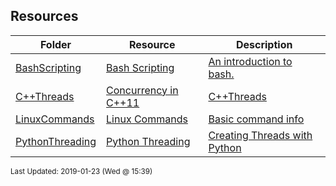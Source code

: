## Resources
| Folder | Resource | Description|
 | ------------|------------|------------|
 | [BashScripting](https://github.com/rugbyprof/5143-Operating-Systems/tree/master/Resources/BashScripting) | [ Bash Scripting ](https://github.com/rugbyprof/5143-Operating-Systems/tree/master/Resources/BashScripting) | [ An introduction to bash.](https://github.com/rugbyprof/5143-Operating-Systems/tree/master/Resources/BashScripting) | [BashScripting](https://github.com/rugbyprof/5143-Operating-Systems/tree/master/Resources/BashScripting) | [ Introduction](https://github.com/rugbyprof/5143-Operating-Systems/tree/master/Resources/BashScripting) | [BashScripting](https://github.com/rugbyprof/5143-Operating-Systems/tree/master/Resources/BashScripting) | [ How do you run a script?](https://github.com/rugbyprof/5143-Operating-Systems/tree/master/Resources/BashScripting) | [BashScripting](https://github.com/rugbyprof/5143-Operating-Systems/tree/master/Resources/BashScripting) | [~$ chmod 755 myscript.sh  Sets executable for Owner, Group, and All (as well as readable by all and writable by the owner)](https://github.com/rugbyprof/5143-Operating-Systems/tree/master/Resources/BashScripting) | [BashScripting](https://github.com/rugbyprof/5143-Operating-Systems/tree/master/Resources/BashScripting) | [~$ chmod u+x myscript.sh  Sets executable for owner](https://github.com/rugbyprof/5143-Operating-Systems/tree/master/Resources/BashScripting) | [BashScripting](https://github.com/rugbyprof/5143-Operating-Systems/tree/master/Resources/BashScripting) | [~$ chmod a+x myscript.sh  Sets executable for all](https://github.com/rugbyprof/5143-Operating-Systems/tree/master/Resources/BashScripting) | [BashScripting](https://github.com/rugbyprof/5143-Operating-Systems/tree/master/Resources/BashScripting) | [ Output: ./myscript.sh: Permission denied](https://github.com/rugbyprof/5143-Operating-Systems/tree/master/Resources/BashScripting) | [BashScripting](https://github.com/rugbyprof/5143-Operating-Systems/tree/master/Resources/BashScripting) | [Output: ](https://github.com/rugbyprof/5143-Operating-Systems/tree/master/Resources/BashScripting) | [rw](https://github.com/rugbyprof/5143-Operating-Systems/tree/master/Resources/BashScripting) | [r](https://github.com/rugbyprof/5143-Operating-Systems/tree/master/Resources/BashScripting) | [](https://github.com/rugbyprof/5143-Operating-Systems/tree/master/Resources/BashScripting) | [r](https://github.com/rugbyprof/5143-Operating-Systems/tree/master/Resources/BashScripting) | [](https://github.com/rugbyprof/5143-Operating-Systems/tree/master/Resources/BashScripting) | [ 18 owner group 4096 Feb 17 09:12 myscript.sh](https://github.com/rugbyprof/5143-Operating-Systems/tree/master/Resources/BashScripting) | [BashScripting](https://github.com/rugbyprof/5143-Operating-Systems/tree/master/Resources/BashScripting) | [ Output: ](https://github.com/rugbyprof/5143-Operating-Systems/tree/master/Resources/BashScripting) | [rwxr](https://github.com/rugbyprof/5143-Operating-Systems/tree/master/Resources/BashScripting) | [xr](https://github.com/rugbyprof/5143-Operating-Systems/tree/master/Resources/BashScripting) | [x 18 owner group 4096 Feb 17 09:12 myscript.sh](https://github.com/rugbyprof/5143-Operating-Systems/tree/master/Resources/BashScripting) | [BashScripting](https://github.com/rugbyprof/5143-Operating-Systems/tree/master/Resources/BashScripting) | [ Output: Hello World!](https://github.com/rugbyprof/5143-Operating-Systems/tree/master/Resources/BashScripting) | [BashScripting](https://github.com/rugbyprof/5143-Operating-Systems/tree/master/Resources/BashScripting) | [ Example myscript.sh](https://github.com/rugbyprof/5143-Operating-Systems/tree/master/Resources/BashScripting) | [BashScripting](https://github.com/rugbyprof/5143-Operating-Systems/tree/master/Resources/BashScripting) | [!/bin/bash](https://github.com/rugbyprof/5143-Operating-Systems/tree/master/Resources/BashScripting) | [BashScripting](https://github.com/rugbyprof/5143-Operating-Systems/tree/master/Resources/BashScripting) | [ A sample Bash script](https://github.com/rugbyprof/5143-Operating-Systems/tree/master/Resources/BashScripting) | [BashScripting](https://github.com/rugbyprof/5143-Operating-Systems/tree/master/Resources/BashScripting) | [](https://github.com/rugbyprof/5143-Operating-Systems/tree/master/Resources/BashScripting) | [ **Line 2** ](https://github.com/rugbyprof/5143-Operating-Systems/tree/master/Resources/BashScripting) | [ This is a comment. Anything after  is not executed. It is for our reference only.](https://github.com/rugbyprof/5143-Operating-Systems/tree/master/Resources/BashScripting) | [BashScripting](https://github.com/rugbyprof/5143-Operating-Systems/tree/master/Resources/BashScripting) | [ Why the ./](https://github.com/rugbyprof/5143-Operating-Systems/tree/master/Resources/BashScripting) | [BashScripting](https://github.com/rugbyprof/5143-Operating-Systems/tree/master/Resources/BashScripting) | [ The Shebang (!)](https://github.com/rugbyprof/5143-Operating-Systems/tree/master/Resources/BashScripting) | [BashScripting](https://github.com/rugbyprof/5143-Operating-Systems/tree/master/Resources/BashScripting) | [**\!/bin/bash**](https://github.com/rugbyprof/5143-Operating-Systems/tree/master/Resources/BashScripting) | [BashScripting](https://github.com/rugbyprof/5143-Operating-Systems/tree/master/Resources/BashScripting) | [This is the first line of the script above. The hash exclamation mark ( ! ) character sequence is referred to as the Shebang. Following it is the path to the interpreter (or program) that should be used to run (or interpret) the rest of the lines in the text file. (For Bash scripts it will be the path to Bash, but there are many other types of scripts and they each have their own interpreter.)](https://github.com/rugbyprof/5143-Operating-Systems/tree/master/Resources/BashScripting) | [BashScripting](https://github.com/rugbyprof/5143-Operating-Systems/tree/master/Resources/BashScripting) | [Formatting is important here. The shebang must be on the very first line of the file (line 2 won't do, even if the first line is blank). There must also be no spaces before the `` or between the `!` and the path to the interpreter.](https://github.com/rugbyprof/5143-Operating-Systems/tree/master/Resources/BashScripting) | [BashScripting](https://github.com/rugbyprof/5143-Operating-Systems/tree/master/Resources/BashScripting) | [ Formatting](https://github.com/rugbyprof/5143-Operating-Systems/tree/master/Resources/BashScripting) | [BashScripting](https://github.com/rugbyprof/5143-Operating-Systems/tree/master/Resources/BashScripting) | [ Bash Scripting: Variables](https://github.com/rugbyprof/5143-Operating-Systems/tree/master/Resources/BashScripting) | [BashScripting](https://github.com/rugbyprof/5143-Operating-Systems/tree/master/Resources/BashScripting) | [ Introduction](https://github.com/rugbyprof/5143-Operating-Systems/tree/master/Resources/BashScripting) | [BashScripting](https://github.com/rugbyprof/5143-Operating-Systems/tree/master/Resources/BashScripting) | [ Command line arguments](https://github.com/rugbyprof/5143-Operating-Systems/tree/master/Resources/BashScripting) | [BashScripting](https://github.com/rugbyprof/5143-Operating-Systems/tree/master/Resources/BashScripting) | [!/bin/bash](https://github.com/rugbyprof/5143-Operating-Systems/tree/master/Resources/BashScripting) | [BashScripting](https://github.com/rugbyprof/5143-Operating-Systems/tree/master/Resources/BashScripting) | [ A simple copy script](https://github.com/rugbyprof/5143-Operating-Systems/tree/master/Resources/BashScripting) | [BashScripting](https://github.com/rugbyprof/5143-Operating-Systems/tree/master/Resources/BashScripting) | [ Let's verify the copy worked](https://github.com/rugbyprof/5143-Operating-Systems/tree/master/Resources/BashScripting) | [BashScripting](https://github.com/rugbyprof/5143-Operating-Systems/tree/master/Resources/BashScripting) | [ Other Special Variables](https://github.com/rugbyprof/5143-Operating-Systems/tree/master/Resources/BashScripting) | [BashScripting](https://github.com/rugbyprof/5143-Operating-Systems/tree/master/Resources/BashScripting) | [|**$** | How many arguments were passed to the Bash script. |](https://github.com/rugbyprof/5143-Operating-Systems/tree/master/Resources/BashScripting) | [BashScripting](https://github.com/rugbyprof/5143-Operating-Systems/tree/master/Resources/BashScripting) | [ Setting Our Own Variables](https://github.com/rugbyprof/5143-Operating-Systems/tree/master/Resources/BashScripting) | [BashScripting](https://github.com/rugbyprof/5143-Operating-Systems/tree/master/Resources/BashScripting) | [!/bin/bash](https://github.com/rugbyprof/5143-Operating-Systems/tree/master/Resources/BashScripting) | [BashScripting](https://github.com/rugbyprof/5143-Operating-Systems/tree/master/Resources/BashScripting) | [ A simple variable example](https://github.com/rugbyprof/5143-Operating-Systems/tree/master/Resources/BashScripting) | [BashScripting](https://github.com/rugbyprof/5143-Operating-Systems/tree/master/Resources/BashScripting) | [cmd1](https://github.com/rugbyprof/5143-Operating-Systems/tree/master/Resources/BashScripting) | [BashScripting](https://github.com/rugbyprof/5143-Operating-Systems/tree/master/Resources/BashScripting) | [ Quotes](https://github.com/rugbyprof/5143-Operating-Systems/tree/master/Resources/BashScripting) | [BashScripting](https://github.com/rugbyprof/5143-Operating-Systems/tree/master/Resources/BashScripting) | [ Command Substitution](https://github.com/rugbyprof/5143-Operating-Systems/tree/master/Resources/BashScripting) | [BashScripting](https://github.com/rugbyprof/5143-Operating-Systems/tree/master/Resources/BashScripting) | [ Exporting Variables](https://github.com/rugbyprof/5143-Operating-Systems/tree/master/Resources/BashScripting) | [BashScripting](https://github.com/rugbyprof/5143-Operating-Systems/tree/master/Resources/BashScripting) | [!/bin/bash](https://github.com/rugbyprof/5143-Operating-Systems/tree/master/Resources/BashScripting) | [BashScripting](https://github.com/rugbyprof/5143-Operating-Systems/tree/master/Resources/BashScripting) | [ demonstrate variable scope 1.](https://github.com/rugbyprof/5143-Operating-Systems/tree/master/Resources/BashScripting) | [BashScripting](https://github.com/rugbyprof/5143-Operating-Systems/tree/master/Resources/BashScripting) | [ Let's verify their current value](https://github.com/rugbyprof/5143-Operating-Systems/tree/master/Resources/BashScripting) | [BashScripting](https://github.com/rugbyprof/5143-Operating-Systems/tree/master/Resources/BashScripting) | [ Let's see what they are now](https://github.com/rugbyprof/5143-Operating-Systems/tree/master/Resources/BashScripting) | [BashScripting](https://github.com/rugbyprof/5143-Operating-Systems/tree/master/Resources/BashScripting) | [!/bin/bash](https://github.com/rugbyprof/5143-Operating-Systems/tree/master/Resources/BashScripting) | [BashScripting](https://github.com/rugbyprof/5143-Operating-Systems/tree/master/Resources/BashScripting) | [ demonstrate variable scope 2](https://github.com/rugbyprof/5143-Operating-Systems/tree/master/Resources/BashScripting) | [BashScripting](https://github.com/rugbyprof/5143-Operating-Systems/tree/master/Resources/BashScripting) | [ Let's verify their current value](https://github.com/rugbyprof/5143-Operating-Systems/tree/master/Resources/BashScripting) | [BashScripting](https://github.com/rugbyprof/5143-Operating-Systems/tree/master/Resources/BashScripting) | [ Let's change their values](https://github.com/rugbyprof/5143-Operating-Systems/tree/master/Resources/BashScripting) | [BashScripting](https://github.com/rugbyprof/5143-Operating-Systems/tree/master/Resources/BashScripting) | [ Summary](https://github.com/rugbyprof/5143-Operating-Systems/tree/master/Resources/BashScripting) | [BashScripting](https://github.com/rugbyprof/5143-Operating-Systems/tree/master/Resources/BashScripting) | [ Bash Scripting: Input](https://github.com/rugbyprof/5143-Operating-Systems/tree/master/Resources/BashScripting) | [BashScripting](https://github.com/rugbyprof/5143-Operating-Systems/tree/master/Resources/BashScripting) | [ Introduction](https://github.com/rugbyprof/5143-Operating-Systems/tree/master/Resources/BashScripting) | [BashScripting](https://github.com/rugbyprof/5143-Operating-Systems/tree/master/Resources/BashScripting) | [ Ask the User for Input](https://github.com/rugbyprof/5143-Operating-Systems/tree/master/Resources/BashScripting) | [BashScripting](https://github.com/rugbyprof/5143-Operating-Systems/tree/master/Resources/BashScripting) | [!/bin/bash](https://github.com/rugbyprof/5143-Operating-Systems/tree/master/Resources/BashScripting) | [BashScripting](https://github.com/rugbyprof/5143-Operating-Systems/tree/master/Resources/BashScripting) | [ Ask the user for their name](https://github.com/rugbyprof/5143-Operating-Systems/tree/master/Resources/BashScripting) | [BashScripting](https://github.com/rugbyprof/5143-Operating-Systems/tree/master/Resources/BashScripting) | [ More with Read](https://github.com/rugbyprof/5143-Operating-Systems/tree/master/Resources/BashScripting) | [BashScripting](https://github.com/rugbyprof/5143-Operating-Systems/tree/master/Resources/BashScripting) | [!/bin/bash](https://github.com/rugbyprof/5143-Operating-Systems/tree/master/Resources/BashScripting) | [BashScripting](https://github.com/rugbyprof/5143-Operating-Systems/tree/master/Resources/BashScripting) | [ Ask the user for login details](https://github.com/rugbyprof/5143-Operating-Systems/tree/master/Resources/BashScripting) | [BashScripting](https://github.com/rugbyprof/5143-Operating-Systems/tree/master/Resources/BashScripting) | [ More variables](https://github.com/rugbyprof/5143-Operating-Systems/tree/master/Resources/BashScripting) | [BashScripting](https://github.com/rugbyprof/5143-Operating-Systems/tree/master/Resources/BashScripting) | [!/bin/bash](https://github.com/rugbyprof/5143-Operating-Systems/tree/master/Resources/BashScripting) | [BashScripting](https://github.com/rugbyprof/5143-Operating-Systems/tree/master/Resources/BashScripting) | [ Demonstrate how read actually works](https://github.com/rugbyprof/5143-Operating-Systems/tree/master/Resources/BashScripting) | [BashScripting](https://github.com/rugbyprof/5143-Operating-Systems/tree/master/Resources/BashScripting) | [ Reading from STDIN](https://github.com/rugbyprof/5143-Operating-Systems/tree/master/Resources/BashScripting) | [BashScripting](https://github.com/rugbyprof/5143-Operating-Systems/tree/master/Resources/BashScripting) | [!/bin/bash](https://github.com/rugbyprof/5143-Operating-Systems/tree/master/Resources/BashScripting) | [BashScripting](https://github.com/rugbyprof/5143-Operating-Systems/tree/master/Resources/BashScripting) | [ A basic summary of my sales report](https://github.com/rugbyprof/5143-Operating-Systems/tree/master/Resources/BashScripting) | [BashScripting](https://github.com/rugbyprof/5143-Operating-Systems/tree/master/Resources/BashScripting) | [ So which should I use?](https://github.com/rugbyprof/5143-Operating-Systems/tree/master/Resources/BashScripting) | [BashScripting](https://github.com/rugbyprof/5143-Operating-Systems/tree/master/Resources/BashScripting) | [ Summary](https://github.com/rugbyprof/5143-Operating-Systems/tree/master/Resources/BashScripting) | [BashScripting](https://github.com/rugbyprof/5143-Operating-Systems/tree/master/Resources/BashScripting) | [ Bash Scripting: Arithmetic](https://github.com/rugbyprof/5143-Operating-Systems/tree/master/Resources/BashScripting) | [BashScripting](https://github.com/rugbyprof/5143-Operating-Systems/tree/master/Resources/BashScripting) | [ Introduction](https://github.com/rugbyprof/5143-Operating-Systems/tree/master/Resources/BashScripting) | [BashScripting](https://github.com/rugbyprof/5143-Operating-Systems/tree/master/Resources/BashScripting) | [ Let](https://github.com/rugbyprof/5143-Operating-Systems/tree/master/Resources/BashScripting) | [BashScripting](https://github.com/rugbyprof/5143-Operating-Systems/tree/master/Resources/BashScripting) | [!/bin/bash](https://github.com/rugbyprof/5143-Operating-Systems/tree/master/Resources/BashScripting) | [BashScripting](https://github.com/rugbyprof/5143-Operating-Systems/tree/master/Resources/BashScripting) | [ Basic arithmetic using let](https://github.com/rugbyprof/5143-Operating-Systems/tree/master/Resources/BashScripting) | [BashScripting](https://github.com/rugbyprof/5143-Operating-Systems/tree/master/Resources/BashScripting) | [echo $a  9](https://github.com/rugbyprof/5143-Operating-Systems/tree/master/Resources/BashScripting) | [BashScripting](https://github.com/rugbyprof/5143-Operating-Systems/tree/master/Resources/BashScripting) | [echo $a  9](https://github.com/rugbyprof/5143-Operating-Systems/tree/master/Resources/BashScripting) | [BashScripting](https://github.com/rugbyprof/5143-Operating-Systems/tree/master/Resources/BashScripting) | [echo $a  10](https://github.com/rugbyprof/5143-Operating-Systems/tree/master/Resources/BashScripting) | [BashScripting](https://github.com/rugbyprof/5143-Operating-Systems/tree/master/Resources/BashScripting) | [echo $a  20](https://github.com/rugbyprof/5143-Operating-Systems/tree/master/Resources/BashScripting) | [BashScripting](https://github.com/rugbyprof/5143-Operating-Systems/tree/master/Resources/BashScripting) | [echo $a  30 + first command line argument](https://github.com/rugbyprof/5143-Operating-Systems/tree/master/Resources/BashScripting) | [BashScripting](https://github.com/rugbyprof/5143-Operating-Systems/tree/master/Resources/BashScripting) | [ Expr](https://github.com/rugbyprof/5143-Operating-Systems/tree/master/Resources/BashScripting) | [BashScripting](https://github.com/rugbyprof/5143-Operating-Systems/tree/master/Resources/BashScripting) | [!/bin/bash](https://github.com/rugbyprof/5143-Operating-Systems/tree/master/Resources/BashScripting) | [BashScripting](https://github.com/rugbyprof/5143-Operating-Systems/tree/master/Resources/BashScripting) | [ Basic arithmetic using expr](https://github.com/rugbyprof/5143-Operating-Systems/tree/master/Resources/BashScripting) | [BashScripting](https://github.com/rugbyprof/5143-Operating-Systems/tree/master/Resources/BashScripting) | [echo $a  7](https://github.com/rugbyprof/5143-Operating-Systems/tree/master/Resources/BashScripting) | [BashScripting](https://github.com/rugbyprof/5143-Operating-Systems/tree/master/Resources/BashScripting) | [ Double Parentheses](https://github.com/rugbyprof/5143-Operating-Systems/tree/master/Resources/BashScripting) | [BashScripting](https://github.com/rugbyprof/5143-Operating-Systems/tree/master/Resources/BashScripting) | [!/bin/bash](https://github.com/rugbyprof/5143-Operating-Systems/tree/master/Resources/BashScripting) | [BashScripting](https://github.com/rugbyprof/5143-Operating-Systems/tree/master/Resources/BashScripting) | [ Basic arithmetic using double parentheses](https://github.com/rugbyprof/5143-Operating-Systems/tree/master/Resources/BashScripting) | [BashScripting](https://github.com/rugbyprof/5143-Operating-Systems/tree/master/Resources/BashScripting) | [echo $a  9](https://github.com/rugbyprof/5143-Operating-Systems/tree/master/Resources/BashScripting) | [BashScripting](https://github.com/rugbyprof/5143-Operating-Systems/tree/master/Resources/BashScripting) | [echo $a  8](https://github.com/rugbyprof/5143-Operating-Systems/tree/master/Resources/BashScripting) | [BashScripting](https://github.com/rugbyprof/5143-Operating-Systems/tree/master/Resources/BashScripting) | [echo $b  11](https://github.com/rugbyprof/5143-Operating-Systems/tree/master/Resources/BashScripting) | [BashScripting](https://github.com/rugbyprof/5143-Operating-Systems/tree/master/Resources/BashScripting) | [echo $b  12](https://github.com/rugbyprof/5143-Operating-Systems/tree/master/Resources/BashScripting) | [BashScripting](https://github.com/rugbyprof/5143-Operating-Systems/tree/master/Resources/BashScripting) | [echo $b  13](https://github.com/rugbyprof/5143-Operating-Systems/tree/master/Resources/BashScripting) | [BashScripting](https://github.com/rugbyprof/5143-Operating-Systems/tree/master/Resources/BashScripting) | [echo $b  16](https://github.com/rugbyprof/5143-Operating-Systems/tree/master/Resources/BashScripting) | [BashScripting](https://github.com/rugbyprof/5143-Operating-Systems/tree/master/Resources/BashScripting) | [echo $a  20](https://github.com/rugbyprof/5143-Operating-Systems/tree/master/Resources/BashScripting) | [BashScripting](https://github.com/rugbyprof/5143-Operating-Systems/tree/master/Resources/BashScripting) | [ Length of a Variable](https://github.com/rugbyprof/5143-Operating-Systems/tree/master/Resources/BashScripting) | [BashScripting](https://github.com/rugbyprof/5143-Operating-Systems/tree/master/Resources/BashScripting) | [](https://github.com/rugbyprof/5143-Operating-Systems/tree/master/Resources/BashScripting) | [ `${variable}`](https://github.com/rugbyprof/5143-Operating-Systems/tree/master/Resources/BashScripting) | [BashScripting](https://github.com/rugbyprof/5143-Operating-Systems/tree/master/Resources/BashScripting) | [!/bin/bash](https://github.com/rugbyprof/5143-Operating-Systems/tree/master/Resources/BashScripting) | [BashScripting](https://github.com/rugbyprof/5143-Operating-Systems/tree/master/Resources/BashScripting) | [ Show the length of a variable.](https://github.com/rugbyprof/5143-Operating-Systems/tree/master/Resources/BashScripting) | [BashScripting](https://github.com/rugbyprof/5143-Operating-Systems/tree/master/Resources/BashScripting) | [echo ${a}  11](https://github.com/rugbyprof/5143-Operating-Systems/tree/master/Resources/BashScripting) | [BashScripting](https://github.com/rugbyprof/5143-Operating-Systems/tree/master/Resources/BashScripting) | [echo ${b}  4](https://github.com/rugbyprof/5143-Operating-Systems/tree/master/Resources/BashScripting) | [BashScripting](https://github.com/rugbyprof/5143-Operating-Systems/tree/master/Resources/BashScripting) | [ Summary](https://github.com/rugbyprof/5143-Operating-Systems/tree/master/Resources/BashScripting) | [BashScripting](https://github.com/rugbyprof/5143-Operating-Systems/tree/master/Resources/BashScripting) | [](https://github.com/rugbyprof/5143-Operating-Systems/tree/master/Resources/BashScripting) | [ `${var}`: Return the length of the variable var.](https://github.com/rugbyprof/5143-Operating-Systems/tree/master/Resources/BashScripting) | [BashScripting](https://github.com/rugbyprof/5143-Operating-Systems/tree/master/Resources/BashScripting) | [ Bash Scripting: If Statements](https://github.com/rugbyprof/5143-Operating-Systems/tree/master/Resources/BashScripting) | [BashScripting](https://github.com/rugbyprof/5143-Operating-Systems/tree/master/Resources/BashScripting) | [ Introduction](https://github.com/rugbyprof/5143-Operating-Systems/tree/master/Resources/BashScripting) | [BashScripting](https://github.com/rugbyprof/5143-Operating-Systems/tree/master/Resources/BashScripting) | [ Basic If Statements](https://github.com/rugbyprof/5143-Operating-Systems/tree/master/Resources/BashScripting) | [BashScripting](https://github.com/rugbyprof/5143-Operating-Systems/tree/master/Resources/BashScripting) | [!/bin/bash](https://github.com/rugbyprof/5143-Operating-Systems/tree/master/Resources/BashScripting) | [BashScripting](https://github.com/rugbyprof/5143-Operating-Systems/tree/master/Resources/BashScripting) | [ Basic if statement](https://github.com/rugbyprof/5143-Operating-Systems/tree/master/Resources/BashScripting) | [BashScripting](https://github.com/rugbyprof/5143-Operating-Systems/tree/master/Resources/BashScripting) | [ Test](https://github.com/rugbyprof/5143-Operating-Systems/tree/master/Resources/BashScripting) | [BashScripting](https://github.com/rugbyprof/5143-Operating-Systems/tree/master/Resources/BashScripting) | [ Indenting](https://github.com/rugbyprof/5143-Operating-Systems/tree/master/Resources/BashScripting) | [BashScripting](https://github.com/rugbyprof/5143-Operating-Systems/tree/master/Resources/BashScripting) | [ Nested If statements](https://github.com/rugbyprof/5143-Operating-Systems/tree/master/Resources/BashScripting) | [BashScripting](https://github.com/rugbyprof/5143-Operating-Systems/tree/master/Resources/BashScripting) | [!/bin/bash](https://github.com/rugbyprof/5143-Operating-Systems/tree/master/Resources/BashScripting) | [BashScripting](https://github.com/rugbyprof/5143-Operating-Systems/tree/master/Resources/BashScripting) | [ Nested if statements](https://github.com/rugbyprof/5143-Operating-Systems/tree/master/Resources/BashScripting) | [BashScripting](https://github.com/rugbyprof/5143-Operating-Systems/tree/master/Resources/BashScripting) | [ If Else](https://github.com/rugbyprof/5143-Operating-Systems/tree/master/Resources/BashScripting) | [BashScripting](https://github.com/rugbyprof/5143-Operating-Systems/tree/master/Resources/BashScripting) | [!/bin/bash](https://github.com/rugbyprof/5143-Operating-Systems/tree/master/Resources/BashScripting) | [BashScripting](https://github.com/rugbyprof/5143-Operating-Systems/tree/master/Resources/BashScripting) | [ else example](https://github.com/rugbyprof/5143-Operating-Systems/tree/master/Resources/BashScripting) | [BashScripting](https://github.com/rugbyprof/5143-Operating-Systems/tree/master/Resources/BashScripting) | [if [ $ ](https://github.com/rugbyprof/5143-Operating-Systems/tree/master/Resources/BashScripting) | [eq 1 ]](https://github.com/rugbyprof/5143-Operating-Systems/tree/master/Resources/BashScripting) | [BashScripting](https://github.com/rugbyprof/5143-Operating-Systems/tree/master/Resources/BashScripting) | [ If Elif Else](https://github.com/rugbyprof/5143-Operating-Systems/tree/master/Resources/BashScripting) | [BashScripting](https://github.com/rugbyprof/5143-Operating-Systems/tree/master/Resources/BashScripting) | [!/bin/bash](https://github.com/rugbyprof/5143-Operating-Systems/tree/master/Resources/BashScripting) | [BashScripting](https://github.com/rugbyprof/5143-Operating-Systems/tree/master/Resources/BashScripting) | [ elif statements](https://github.com/rugbyprof/5143-Operating-Systems/tree/master/Resources/BashScripting) | [BashScripting](https://github.com/rugbyprof/5143-Operating-Systems/tree/master/Resources/BashScripting) | [ Boolean Operations](https://github.com/rugbyprof/5143-Operating-Systems/tree/master/Resources/BashScripting) | [BashScripting](https://github.com/rugbyprof/5143-Operating-Systems/tree/master/Resources/BashScripting) | [!/bin/bash](https://github.com/rugbyprof/5143-Operating-Systems/tree/master/Resources/BashScripting) | [BashScripting](https://github.com/rugbyprof/5143-Operating-Systems/tree/master/Resources/BashScripting) | [ and example](https://github.com/rugbyprof/5143-Operating-Systems/tree/master/Resources/BashScripting) | [BashScripting](https://github.com/rugbyprof/5143-Operating-Systems/tree/master/Resources/BashScripting) | [!/bin/bash](https://github.com/rugbyprof/5143-Operating-Systems/tree/master/Resources/BashScripting) | [BashScripting](https://github.com/rugbyprof/5143-Operating-Systems/tree/master/Resources/BashScripting) | [ or example](https://github.com/rugbyprof/5143-Operating-Systems/tree/master/Resources/BashScripting) | [BashScripting](https://github.com/rugbyprof/5143-Operating-Systems/tree/master/Resources/BashScripting) | [ Case Statements](https://github.com/rugbyprof/5143-Operating-Systems/tree/master/Resources/BashScripting) | [BashScripting](https://github.com/rugbyprof/5143-Operating-Systems/tree/master/Resources/BashScripting) | [!/bin/bash](https://github.com/rugbyprof/5143-Operating-Systems/tree/master/Resources/BashScripting) | [BashScripting](https://github.com/rugbyprof/5143-Operating-Systems/tree/master/Resources/BashScripting) | [ case example](https://github.com/rugbyprof/5143-Operating-Systems/tree/master/Resources/BashScripting) | [BashScripting](https://github.com/rugbyprof/5143-Operating-Systems/tree/master/Resources/BashScripting) | [!/bin/bash](https://github.com/rugbyprof/5143-Operating-Systems/tree/master/Resources/BashScripting) | [BashScripting](https://github.com/rugbyprof/5143-Operating-Systems/tree/master/Resources/BashScripting) | [ Print a message about disk useage.](https://github.com/rugbyprof/5143-Operating-Systems/tree/master/Resources/BashScripting) | [BashScripting](https://github.com/rugbyprof/5143-Operating-Systems/tree/master/Resources/BashScripting) | [ Summary](https://github.com/rugbyprof/5143-Operating-Systems/tree/master/Resources/BashScripting) | [BashScripting](https://github.com/rugbyprof/5143-Operating-Systems/tree/master/Resources/BashScripting) | [ Bash Scripting: Loops](https://github.com/rugbyprof/5143-Operating-Systems/tree/master/Resources/BashScripting) | [BashScripting](https://github.com/rugbyprof/5143-Operating-Systems/tree/master/Resources/BashScripting) | [ Introduction](https://github.com/rugbyprof/5143-Operating-Systems/tree/master/Resources/BashScripting) | [BashScripting](https://github.com/rugbyprof/5143-Operating-Systems/tree/master/Resources/BashScripting) | [ While Loops](https://github.com/rugbyprof/5143-Operating-Systems/tree/master/Resources/BashScripting) | [BashScripting](https://github.com/rugbyprof/5143-Operating-Systems/tree/master/Resources/BashScripting) | [!/bin/bash](https://github.com/rugbyprof/5143-Operating-Systems/tree/master/Resources/BashScripting) | [BashScripting](https://github.com/rugbyprof/5143-Operating-Systems/tree/master/Resources/BashScripting) | [ Basic while loop](https://github.com/rugbyprof/5143-Operating-Systems/tree/master/Resources/BashScripting) | [BashScripting](https://github.com/rugbyprof/5143-Operating-Systems/tree/master/Resources/BashScripting) | [ Until Loops](https://github.com/rugbyprof/5143-Operating-Systems/tree/master/Resources/BashScripting) | [BashScripting](https://github.com/rugbyprof/5143-Operating-Systems/tree/master/Resources/BashScripting) | [!/bin/bash](https://github.com/rugbyprof/5143-Operating-Systems/tree/master/Resources/BashScripting) | [BashScripting](https://github.com/rugbyprof/5143-Operating-Systems/tree/master/Resources/BashScripting) | [ Basic until loop](https://github.com/rugbyprof/5143-Operating-Systems/tree/master/Resources/BashScripting) | [BashScripting](https://github.com/rugbyprof/5143-Operating-Systems/tree/master/Resources/BashScripting) | [ For Loops](https://github.com/rugbyprof/5143-Operating-Systems/tree/master/Resources/BashScripting) | [BashScripting](https://github.com/rugbyprof/5143-Operating-Systems/tree/master/Resources/BashScripting) | [!/bin/bash](https://github.com/rugbyprof/5143-Operating-Systems/tree/master/Resources/BashScripting) | [BashScripting](https://github.com/rugbyprof/5143-Operating-Systems/tree/master/Resources/BashScripting) | [ Basic for loop](https://github.com/rugbyprof/5143-Operating-Systems/tree/master/Resources/BashScripting) | [BashScripting](https://github.com/rugbyprof/5143-Operating-Systems/tree/master/Resources/BashScripting) | [ Ranges](https://github.com/rugbyprof/5143-Operating-Systems/tree/master/Resources/BashScripting) | [BashScripting](https://github.com/rugbyprof/5143-Operating-Systems/tree/master/Resources/BashScripting) | [!/bin/bash](https://github.com/rugbyprof/5143-Operating-Systems/tree/master/Resources/BashScripting) | [BashScripting](https://github.com/rugbyprof/5143-Operating-Systems/tree/master/Resources/BashScripting) | [ Basic range in for loop](https://github.com/rugbyprof/5143-Operating-Systems/tree/master/Resources/BashScripting) | [BashScripting](https://github.com/rugbyprof/5143-Operating-Systems/tree/master/Resources/BashScripting) | [!/bin/bash](https://github.com/rugbyprof/5143-Operating-Systems/tree/master/Resources/BashScripting) | [BashScripting](https://github.com/rugbyprof/5143-Operating-Systems/tree/master/Resources/BashScripting) | [ Basic range with steps for loop](https://github.com/rugbyprof/5143-Operating-Systems/tree/master/Resources/BashScripting) | [BashScripting](https://github.com/rugbyprof/5143-Operating-Systems/tree/master/Resources/BashScripting) | [!/bin/bash](https://github.com/rugbyprof/5143-Operating-Systems/tree/master/Resources/BashScripting) | [BashScripting](https://github.com/rugbyprof/5143-Operating-Systems/tree/master/Resources/BashScripting) | [ Make a php copy of any html files](https://github.com/rugbyprof/5143-Operating-Systems/tree/master/Resources/BashScripting) | [BashScripting](https://github.com/rugbyprof/5143-Operating-Systems/tree/master/Resources/BashScripting) | [ Controlling Loops: Break and Continue](https://github.com/rugbyprof/5143-Operating-Systems/tree/master/Resources/BashScripting) | [BashScripting](https://github.com/rugbyprof/5143-Operating-Systems/tree/master/Resources/BashScripting) | [ Break](https://github.com/rugbyprof/5143-Operating-Systems/tree/master/Resources/BashScripting) | [BashScripting](https://github.com/rugbyprof/5143-Operating-Systems/tree/master/Resources/BashScripting) | [!/bin/bash](https://github.com/rugbyprof/5143-Operating-Systems/tree/master/Resources/BashScripting) | [BashScripting](https://github.com/rugbyprof/5143-Operating-Systems/tree/master/Resources/BashScripting) | [ Make a backup set of files](https://github.com/rugbyprof/5143-Operating-Systems/tree/master/Resources/BashScripting) | [BashScripting](https://github.com/rugbyprof/5143-Operating-Systems/tree/master/Resources/BashScripting) | [ Continue](https://github.com/rugbyprof/5143-Operating-Systems/tree/master/Resources/BashScripting) | [BashScripting](https://github.com/rugbyprof/5143-Operating-Systems/tree/master/Resources/BashScripting) | [!/bin/bash](https://github.com/rugbyprof/5143-Operating-Systems/tree/master/Resources/BashScripting) | [BashScripting](https://github.com/rugbyprof/5143-Operating-Systems/tree/master/Resources/BashScripting) | [ Make a backup set of files](https://github.com/rugbyprof/5143-Operating-Systems/tree/master/Resources/BashScripting) | [BashScripting](https://github.com/rugbyprof/5143-Operating-Systems/tree/master/Resources/BashScripting) | [ Select](https://github.com/rugbyprof/5143-Operating-Systems/tree/master/Resources/BashScripting) | [BashScripting](https://github.com/rugbyprof/5143-Operating-Systems/tree/master/Resources/BashScripting) | [!/bin/bash](https://github.com/rugbyprof/5143-Operating-Systems/tree/master/Resources/BashScripting) | [BashScripting](https://github.com/rugbyprof/5143-Operating-Systems/tree/master/Resources/BashScripting) | [ A simple menu system](https://github.com/rugbyprof/5143-Operating-Systems/tree/master/Resources/BashScripting) | [BashScripting](https://github.com/rugbyprof/5143-Operating-Systems/tree/master/Resources/BashScripting) | [](https://github.com/rugbyprof/5143-Operating-Systems/tree/master/Resources/BashScripting) | [ **Line 6** ](https://github.com/rugbyprof/5143-Operating-Systems/tree/master/Resources/BashScripting) | [ Change the value of the system variable PS3 so that the prompt is set to something a little more descriptive. (By default it is ?)](https://github.com/rugbyprof/5143-Operating-Systems/tree/master/Resources/BashScripting) | [BashScripting](https://github.com/rugbyprof/5143-Operating-Systems/tree/master/Resources/BashScripting) | [ Summary](https://github.com/rugbyprof/5143-Operating-Systems/tree/master/Resources/BashScripting) | [N/A](https://github.com/rugbyprof/5143-Operating-Systems/tree/master/Resources/BashScripting) |
 | [C++Threads](https://github.com/rugbyprof/5143-Operating-Systems/tree/master/Resources/C++Threads) | [ Concurrency in C++11](https://github.com/rugbyprof/5143-Operating-Systems/tree/master/Resources/C++Threads) | [C++Threads](https://github.com/rugbyprof/5143-Operating-Systems/tree/master/Resources/C++Threads) | [ Overview](https://github.com/rugbyprof/5143-Operating-Systems/tree/master/Resources/C++Threads) | [C++Threads](https://github.com/rugbyprof/5143-Operating-Systems/tree/master/Resources/C++Threads) | [ Resources](https://github.com/rugbyprof/5143-Operating-Systems/tree/master/Resources/C++Threads) | [C++Threads](https://github.com/rugbyprof/5143-Operating-Systems/tree/master/Resources/C++Threads) | [ C++11](https://github.com/rugbyprof/5143-Operating-Systems/tree/master/Resources/C++Threads) | [C++Threads](https://github.com/rugbyprof/5143-Operating-Systems/tree/master/Resources/C++Threads) | [ Threads](https://github.com/rugbyprof/5143-Operating-Systems/tree/master/Resources/C++Threads) | [C++Threads](https://github.com/rugbyprof/5143-Operating-Systems/tree/master/Resources/C++Threads) | [include <iostream>](https://github.com/rugbyprof/5143-Operating-Systems/tree/master/Resources/C++Threads) | [C++Threads](https://github.com/rugbyprof/5143-Operating-Systems/tree/master/Resources/C++Threads) | [include <thread>](https://github.com/rugbyprof/5143-Operating-Systems/tree/master/Resources/C++Threads) | [C++Threads](https://github.com/rugbyprof/5143-Operating-Systems/tree/master/Resources/C++Threads) | [ Race conditions](https://github.com/rugbyprof/5143-Operating-Systems/tree/master/Resources/C++Threads) | [C++Threads](https://github.com/rugbyprof/5143-Operating-Systems/tree/master/Resources/C++Threads) | [include <iostream>](https://github.com/rugbyprof/5143-Operating-Systems/tree/master/Resources/C++Threads) | [C++Threads](https://github.com/rugbyprof/5143-Operating-Systems/tree/master/Resources/C++Threads) | [include <vector>](https://github.com/rugbyprof/5143-Operating-Systems/tree/master/Resources/C++Threads) | [C++Threads](https://github.com/rugbyprof/5143-Operating-Systems/tree/master/Resources/C++Threads) | [include <thread>](https://github.com/rugbyprof/5143-Operating-Systems/tree/master/Resources/C++Threads) | [C++Threads](https://github.com/rugbyprof/5143-Operating-Systems/tree/master/Resources/C++Threads) | [ Exercise:](https://github.com/rugbyprof/5143-Operating-Systems/tree/master/Resources/C++Threads) | [C++Threads](https://github.com/rugbyprof/5143-Operating-Systems/tree/master/Resources/C++Threads) | [ Mutex](https://github.com/rugbyprof/5143-Operating-Systems/tree/master/Resources/C++Threads) | [C++Threads](https://github.com/rugbyprof/5143-Operating-Systems/tree/master/Resources/C++Threads) | [ Atomic](https://github.com/rugbyprof/5143-Operating-Systems/tree/master/Resources/C++Threads) | [C++Threads](https://github.com/rugbyprof/5143-Operating-Systems/tree/master/Resources/C++Threads) | [include <atomic>](https://github.com/rugbyprof/5143-Operating-Systems/tree/master/Resources/C++Threads) | [C++Threads](https://github.com/rugbyprof/5143-Operating-Systems/tree/master/Resources/C++Threads) | [ Tasks](https://github.com/rugbyprof/5143-Operating-Systems/tree/master/Resources/C++Threads) | [C++Threads](https://github.com/rugbyprof/5143-Operating-Systems/tree/master/Resources/C++Threads) | [include <iostream>](https://github.com/rugbyprof/5143-Operating-Systems/tree/master/Resources/C++Threads) | [C++Threads](https://github.com/rugbyprof/5143-Operating-Systems/tree/master/Resources/C++Threads) | [include <future>](https://github.com/rugbyprof/5143-Operating-Systems/tree/master/Resources/C++Threads) | [C++Threads](https://github.com/rugbyprof/5143-Operating-Systems/tree/master/Resources/C++Threads) | [include <chrono>](https://github.com/rugbyprof/5143-Operating-Systems/tree/master/Resources/C++Threads) | [C++Threads](https://github.com/rugbyprof/5143-Operating-Systems/tree/master/Resources/C++Threads) | [ Exercise:](https://github.com/rugbyprof/5143-Operating-Systems/tree/master/Resources/C++Threads) | [C++Threads](https://github.com/rugbyprof/5143-Operating-Systems/tree/master/Resources/C++Threads) | [ this_thread](https://github.com/rugbyprof/5143-Operating-Systems/tree/master/Resources/C++Threads) | [C++Threads](https://github.com/rugbyprof/5143-Operating-Systems/tree/master/Resources/C++Threads) | [ Condition variables](https://github.com/rugbyprof/5143-Operating-Systems/tree/master/Resources/C++Threads) | [C++Threads](https://github.com/rugbyprof/5143-Operating-Systems/tree/master/Resources/C++Threads) | [include <iostream>](https://github.com/rugbyprof/5143-Operating-Systems/tree/master/Resources/C++Threads) | [C++Threads](https://github.com/rugbyprof/5143-Operating-Systems/tree/master/Resources/C++Threads) | [include <thread>](https://github.com/rugbyprof/5143-Operating-Systems/tree/master/Resources/C++Threads) | [C++Threads](https://github.com/rugbyprof/5143-Operating-Systems/tree/master/Resources/C++Threads) | [include <condition_variable>](https://github.com/rugbyprof/5143-Operating-Systems/tree/master/Resources/C++Threads) | [C++Threads](https://github.com/rugbyprof/5143-Operating-Systems/tree/master/Resources/C++Threads) | [include <mutex>](https://github.com/rugbyprof/5143-Operating-Systems/tree/master/Resources/C++Threads) | [C++Threads](https://github.com/rugbyprof/5143-Operating-Systems/tree/master/Resources/C++Threads) | [include <chrono>](https://github.com/rugbyprof/5143-Operating-Systems/tree/master/Resources/C++Threads) | [C++Threads](https://github.com/rugbyprof/5143-Operating-Systems/tree/master/Resources/C++Threads) | [include <queue>](https://github.com/rugbyprof/5143-Operating-Systems/tree/master/Resources/C++Threads) | [C++Threads](https://github.com/rugbyprof/5143-Operating-Systems/tree/master/Resources/C++Threads) | [ Producer](https://github.com/rugbyprof/5143-Operating-Systems/tree/master/Resources/C++Threads) | [consumer problem](https://github.com/rugbyprof/5143-Operating-Systems/tree/master/Resources/C++Threads) | [C++Threads](https://github.com/rugbyprof/5143-Operating-Systems/tree/master/Resources/C++Threads) | [include <iostream>](https://github.com/rugbyprof/5143-Operating-Systems/tree/master/Resources/C++Threads) | [C++Threads](https://github.com/rugbyprof/5143-Operating-Systems/tree/master/Resources/C++Threads) | [include <thread>](https://github.com/rugbyprof/5143-Operating-Systems/tree/master/Resources/C++Threads) | [C++Threads](https://github.com/rugbyprof/5143-Operating-Systems/tree/master/Resources/C++Threads) | [include <condition_variable>](https://github.com/rugbyprof/5143-Operating-Systems/tree/master/Resources/C++Threads) | [C++Threads](https://github.com/rugbyprof/5143-Operating-Systems/tree/master/Resources/C++Threads) | [include <mutex>](https://github.com/rugbyprof/5143-Operating-Systems/tree/master/Resources/C++Threads) | [C++Threads](https://github.com/rugbyprof/5143-Operating-Systems/tree/master/Resources/C++Threads) | [include <chrono>](https://github.com/rugbyprof/5143-Operating-Systems/tree/master/Resources/C++Threads) | [C++Threads](https://github.com/rugbyprof/5143-Operating-Systems/tree/master/Resources/C++Threads) | [include <queue>](https://github.com/rugbyprof/5143-Operating-Systems/tree/master/Resources/C++Threads) | [N/A](https://github.com/rugbyprof/5143-Operating-Systems/tree/master/Resources/C++Threads) |
 | [LinuxCommands](https://github.com/rugbyprof/5143-Operating-Systems/tree/master/Resources/LinuxCommands) | [ Linux Commands ](https://github.com/rugbyprof/5143-Operating-Systems/tree/master/Resources/LinuxCommands) | [ Basic command info](https://github.com/rugbyprof/5143-Operating-Systems/tree/master/Resources/LinuxCommands) | [LinuxCommands](https://github.com/rugbyprof/5143-Operating-Systems/tree/master/Resources/LinuxCommands) | [ 1 ](https://github.com/rugbyprof/5143-Operating-Systems/tree/master/Resources/LinuxCommands) | [ SYSTEM INFORMATION](https://github.com/rugbyprof/5143-Operating-Systems/tree/master/Resources/LinuxCommands) | [LinuxCommands](https://github.com/rugbyprof/5143-Operating-Systems/tree/master/Resources/LinuxCommands) | [ Display Linux system information](https://github.com/rugbyprof/5143-Operating-Systems/tree/master/Resources/LinuxCommands) | [LinuxCommands](https://github.com/rugbyprof/5143-Operating-Systems/tree/master/Resources/LinuxCommands) | [ Display kernel release information](https://github.com/rugbyprof/5143-Operating-Systems/tree/master/Resources/LinuxCommands) | [LinuxCommands](https://github.com/rugbyprof/5143-Operating-Systems/tree/master/Resources/LinuxCommands) | [ Show which version of redhat installed](https://github.com/rugbyprof/5143-Operating-Systems/tree/master/Resources/LinuxCommands) | [LinuxCommands](https://github.com/rugbyprof/5143-Operating-Systems/tree/master/Resources/LinuxCommands) | [ Show how long the system has been running + load](https://github.com/rugbyprof/5143-Operating-Systems/tree/master/Resources/LinuxCommands) | [LinuxCommands](https://github.com/rugbyprof/5143-Operating-Systems/tree/master/Resources/LinuxCommands) | [ Show system host name](https://github.com/rugbyprof/5143-Operating-Systems/tree/master/Resources/LinuxCommands) | [LinuxCommands](https://github.com/rugbyprof/5143-Operating-Systems/tree/master/Resources/LinuxCommands) | [ Display the IP addresses of the host](https://github.com/rugbyprof/5143-Operating-Systems/tree/master/Resources/LinuxCommands) | [LinuxCommands](https://github.com/rugbyprof/5143-Operating-Systems/tree/master/Resources/LinuxCommands) | [ Show system reboot history](https://github.com/rugbyprof/5143-Operating-Systems/tree/master/Resources/LinuxCommands) | [LinuxCommands](https://github.com/rugbyprof/5143-Operating-Systems/tree/master/Resources/LinuxCommands) | [ Show the current date and time](https://github.com/rugbyprof/5143-Operating-Systems/tree/master/Resources/LinuxCommands) | [LinuxCommands](https://github.com/rugbyprof/5143-Operating-Systems/tree/master/Resources/LinuxCommands) | [ Show this month's calendar](https://github.com/rugbyprof/5143-Operating-Systems/tree/master/Resources/LinuxCommands) | [LinuxCommands](https://github.com/rugbyprof/5143-Operating-Systems/tree/master/Resources/LinuxCommands) | [ Display who is online](https://github.com/rugbyprof/5143-Operating-Systems/tree/master/Resources/LinuxCommands) | [LinuxCommands](https://github.com/rugbyprof/5143-Operating-Systems/tree/master/Resources/LinuxCommands) | [ Who you are logged in as](https://github.com/rugbyprof/5143-Operating-Systems/tree/master/Resources/LinuxCommands) | [LinuxCommands](https://github.com/rugbyprof/5143-Operating-Systems/tree/master/Resources/LinuxCommands) | [ 2 ](https://github.com/rugbyprof/5143-Operating-Systems/tree/master/Resources/LinuxCommands) | [ HARDWARE INFORMATION](https://github.com/rugbyprof/5143-Operating-Systems/tree/master/Resources/LinuxCommands) | [LinuxCommands](https://github.com/rugbyprof/5143-Operating-Systems/tree/master/Resources/LinuxCommands) | [ Display messages in kernel ring buffer](https://github.com/rugbyprof/5143-Operating-Systems/tree/master/Resources/LinuxCommands) | [LinuxCommands](https://github.com/rugbyprof/5143-Operating-Systems/tree/master/Resources/LinuxCommands) | [ Display CPU information](https://github.com/rugbyprof/5143-Operating-Systems/tree/master/Resources/LinuxCommands) | [LinuxCommands](https://github.com/rugbyprof/5143-Operating-Systems/tree/master/Resources/LinuxCommands) | [ Display memory information](https://github.com/rugbyprof/5143-Operating-Systems/tree/master/Resources/LinuxCommands) | [LinuxCommands](https://github.com/rugbyprof/5143-Operating-Systems/tree/master/Resources/LinuxCommands) | [ Display free and used memory ( ](https://github.com/rugbyprof/5143-Operating-Systems/tree/master/Resources/LinuxCommands) | [h for human readable, ](https://github.com/rugbyprof/5143-Operating-Systems/tree/master/Resources/LinuxCommands) | [m for MB, ](https://github.com/rugbyprof/5143-Operating-Systems/tree/master/Resources/LinuxCommands) | [g for GB.)](https://github.com/rugbyprof/5143-Operating-Systems/tree/master/Resources/LinuxCommands) | [LinuxCommands](https://github.com/rugbyprof/5143-Operating-Systems/tree/master/Resources/LinuxCommands) | [ Display PCI devices](https://github.com/rugbyprof/5143-Operating-Systems/tree/master/Resources/LinuxCommands) | [LinuxCommands](https://github.com/rugbyprof/5143-Operating-Systems/tree/master/Resources/LinuxCommands) | [ Display USB devices](https://github.com/rugbyprof/5143-Operating-Systems/tree/master/Resources/LinuxCommands) | [LinuxCommands](https://github.com/rugbyprof/5143-Operating-Systems/tree/master/Resources/LinuxCommands) | [ Display DMI/SMBIOS (hardware info) from the BIOS](https://github.com/rugbyprof/5143-Operating-Systems/tree/master/Resources/LinuxCommands) | [LinuxCommands](https://github.com/rugbyprof/5143-Operating-Systems/tree/master/Resources/LinuxCommands) | [ Show info about disk sda](https://github.com/rugbyprof/5143-Operating-Systems/tree/master/Resources/LinuxCommands) | [LinuxCommands](https://github.com/rugbyprof/5143-Operating-Systems/tree/master/Resources/LinuxCommands) | [ Perform a read speed test on disk sda](https://github.com/rugbyprof/5143-Operating-Systems/tree/master/Resources/LinuxCommands) | [LinuxCommands](https://github.com/rugbyprof/5143-Operating-Systems/tree/master/Resources/LinuxCommands) | [ Test for unreadable blocks on disk sda](https://github.com/rugbyprof/5143-Operating-Systems/tree/master/Resources/LinuxCommands) | [LinuxCommands](https://github.com/rugbyprof/5143-Operating-Systems/tree/master/Resources/LinuxCommands) | [ 3 ](https://github.com/rugbyprof/5143-Operating-Systems/tree/master/Resources/LinuxCommands) | [ PERFORMANCE MONITORING AND STATISTICS](https://github.com/rugbyprof/5143-Operating-Systems/tree/master/Resources/LinuxCommands) | [LinuxCommands](https://github.com/rugbyprof/5143-Operating-Systems/tree/master/Resources/LinuxCommands) | [ Display and manage the top processes](https://github.com/rugbyprof/5143-Operating-Systems/tree/master/Resources/LinuxCommands) | [LinuxCommands](https://github.com/rugbyprof/5143-Operating-Systems/tree/master/Resources/LinuxCommands) | [ Interactive process viewer (top alternative)](https://github.com/rugbyprof/5143-Operating-Systems/tree/master/Resources/LinuxCommands) | [LinuxCommands](https://github.com/rugbyprof/5143-Operating-Systems/tree/master/Resources/LinuxCommands) | [ Display processor related statistics](https://github.com/rugbyprof/5143-Operating-Systems/tree/master/Resources/LinuxCommands) | [LinuxCommands](https://github.com/rugbyprof/5143-Operating-Systems/tree/master/Resources/LinuxCommands) | [ Display virtual memory statistics](https://github.com/rugbyprof/5143-Operating-Systems/tree/master/Resources/LinuxCommands) | [LinuxCommands](https://github.com/rugbyprof/5143-Operating-Systems/tree/master/Resources/LinuxCommands) | [ Display I/O statistics](https://github.com/rugbyprof/5143-Operating-Systems/tree/master/Resources/LinuxCommands) | [LinuxCommands](https://github.com/rugbyprof/5143-Operating-Systems/tree/master/Resources/LinuxCommands) | [ Display the last 100 syslog messages  (Use /var/log/syslog for Debian based systems.)](https://github.com/rugbyprof/5143-Operating-Systems/tree/master/Resources/LinuxCommands) | [LinuxCommands](https://github.com/rugbyprof/5143-Operating-Systems/tree/master/Resources/LinuxCommands) | [ Capture and display all packets on interface eth0](https://github.com/rugbyprof/5143-Operating-Systems/tree/master/Resources/LinuxCommands) | [LinuxCommands](https://github.com/rugbyprof/5143-Operating-Systems/tree/master/Resources/LinuxCommands) | [ Monitor all traffic on port 80 ( HTTP )](https://github.com/rugbyprof/5143-Operating-Systems/tree/master/Resources/LinuxCommands) | [LinuxCommands](https://github.com/rugbyprof/5143-Operating-Systems/tree/master/Resources/LinuxCommands) | [ List all open files on the system](https://github.com/rugbyprof/5143-Operating-Systems/tree/master/Resources/LinuxCommands) | [LinuxCommands](https://github.com/rugbyprof/5143-Operating-Systems/tree/master/Resources/LinuxCommands) | [ List files opened by user](https://github.com/rugbyprof/5143-Operating-Systems/tree/master/Resources/LinuxCommands) | [LinuxCommands](https://github.com/rugbyprof/5143-Operating-Systems/tree/master/Resources/LinuxCommands) | [ Display free and used memory ( ](https://github.com/rugbyprof/5143-Operating-Systems/tree/master/Resources/LinuxCommands) | [h for human readable, ](https://github.com/rugbyprof/5143-Operating-Systems/tree/master/Resources/LinuxCommands) | [m for MB, ](https://github.com/rugbyprof/5143-Operating-Systems/tree/master/Resources/LinuxCommands) | [g for GB.)](https://github.com/rugbyprof/5143-Operating-Systems/tree/master/Resources/LinuxCommands) | [LinuxCommands](https://github.com/rugbyprof/5143-Operating-Systems/tree/master/Resources/LinuxCommands) | [ Execute "df ](https://github.com/rugbyprof/5143-Operating-Systems/tree/master/Resources/LinuxCommands) | [h", showing periodic updates](https://github.com/rugbyprof/5143-Operating-Systems/tree/master/Resources/LinuxCommands) | [LinuxCommands](https://github.com/rugbyprof/5143-Operating-Systems/tree/master/Resources/LinuxCommands) | [ 4 – USER INFORMATION AND MANAGEMENT](https://github.com/rugbyprof/5143-Operating-Systems/tree/master/Resources/LinuxCommands) | [LinuxCommands](https://github.com/rugbyprof/5143-Operating-Systems/tree/master/Resources/LinuxCommands) | [ Display the user and group ids of your current user.](https://github.com/rugbyprof/5143-Operating-Systems/tree/master/Resources/LinuxCommands) | [LinuxCommands](https://github.com/rugbyprof/5143-Operating-Systems/tree/master/Resources/LinuxCommands) | [ Display the last users who have logged onto the system.](https://github.com/rugbyprof/5143-Operating-Systems/tree/master/Resources/LinuxCommands) | [LinuxCommands](https://github.com/rugbyprof/5143-Operating-Systems/tree/master/Resources/LinuxCommands) | [ Show who is logged into the system.](https://github.com/rugbyprof/5143-Operating-Systems/tree/master/Resources/LinuxCommands) | [LinuxCommands](https://github.com/rugbyprof/5143-Operating-Systems/tree/master/Resources/LinuxCommands) | [ Show who is logged in and what they are doing.](https://github.com/rugbyprof/5143-Operating-Systems/tree/master/Resources/LinuxCommands) | [LinuxCommands](https://github.com/rugbyprof/5143-Operating-Systems/tree/master/Resources/LinuxCommands) | [ Create a group named "test".](https://github.com/rugbyprof/5143-Operating-Systems/tree/master/Resources/LinuxCommands) | [LinuxCommands](https://github.com/rugbyprof/5143-Operating-Systems/tree/master/Resources/LinuxCommands) | [ Create an account named john, with a comment of "John Smith" and create the user's home directory.](https://github.com/rugbyprof/5143-Operating-Systems/tree/master/Resources/LinuxCommands) | [LinuxCommands](https://github.com/rugbyprof/5143-Operating-Systems/tree/master/Resources/LinuxCommands) | [ Delete the john account.](https://github.com/rugbyprof/5143-Operating-Systems/tree/master/Resources/LinuxCommands) | [LinuxCommands](https://github.com/rugbyprof/5143-Operating-Systems/tree/master/Resources/LinuxCommands) | [ Add the john account to the sales group](https://github.com/rugbyprof/5143-Operating-Systems/tree/master/Resources/LinuxCommands) | [LinuxCommands](https://github.com/rugbyprof/5143-Operating-Systems/tree/master/Resources/LinuxCommands) | [ 5 ](https://github.com/rugbyprof/5143-Operating-Systems/tree/master/Resources/LinuxCommands) | [ FILE AND DIRECTORY COMMANDS](https://github.com/rugbyprof/5143-Operating-Systems/tree/master/Resources/LinuxCommands) | [LinuxCommands](https://github.com/rugbyprof/5143-Operating-Systems/tree/master/Resources/LinuxCommands) | [ List all files in a long listing (detailed) format](https://github.com/rugbyprof/5143-Operating-Systems/tree/master/Resources/LinuxCommands) | [LinuxCommands](https://github.com/rugbyprof/5143-Operating-Systems/tree/master/Resources/LinuxCommands) | [ Display the present working directory](https://github.com/rugbyprof/5143-Operating-Systems/tree/master/Resources/LinuxCommands) | [LinuxCommands](https://github.com/rugbyprof/5143-Operating-Systems/tree/master/Resources/LinuxCommands) | [ Create a directory](https://github.com/rugbyprof/5143-Operating-Systems/tree/master/Resources/LinuxCommands) | [LinuxCommands](https://github.com/rugbyprof/5143-Operating-Systems/tree/master/Resources/LinuxCommands) | [ Remove (delete) file](https://github.com/rugbyprof/5143-Operating-Systems/tree/master/Resources/LinuxCommands) | [LinuxCommands](https://github.com/rugbyprof/5143-Operating-Systems/tree/master/Resources/LinuxCommands) | [ Remove the directory and its contents recursively](https://github.com/rugbyprof/5143-Operating-Systems/tree/master/Resources/LinuxCommands) | [LinuxCommands](https://github.com/rugbyprof/5143-Operating-Systems/tree/master/Resources/LinuxCommands) | [ Force removal of file without prompting for confirmation](https://github.com/rugbyprof/5143-Operating-Systems/tree/master/Resources/LinuxCommands) | [LinuxCommands](https://github.com/rugbyprof/5143-Operating-Systems/tree/master/Resources/LinuxCommands) | [ Forcefully remove directory recursively](https://github.com/rugbyprof/5143-Operating-Systems/tree/master/Resources/LinuxCommands) | [LinuxCommands](https://github.com/rugbyprof/5143-Operating-Systems/tree/master/Resources/LinuxCommands) | [ Copy file1 to file2](https://github.com/rugbyprof/5143-Operating-Systems/tree/master/Resources/LinuxCommands) | [LinuxCommands](https://github.com/rugbyprof/5143-Operating-Systems/tree/master/Resources/LinuxCommands) | [ Copy source_directory recursively to destination. If destination exists, copy source_directory into destination, otherwise create destination with the contents of source_directory.](https://github.com/rugbyprof/5143-Operating-Systems/tree/master/Resources/LinuxCommands) | [LinuxCommands](https://github.com/rugbyprof/5143-Operating-Systems/tree/master/Resources/LinuxCommands) | [ Rename or move file1 to file2. If file2 is an existing directory, move file1 into directory file2](https://github.com/rugbyprof/5143-Operating-Systems/tree/master/Resources/LinuxCommands) | [LinuxCommands](https://github.com/rugbyprof/5143-Operating-Systems/tree/master/Resources/LinuxCommands) | [ Create symbolic link to linkname](https://github.com/rugbyprof/5143-Operating-Systems/tree/master/Resources/LinuxCommands) | [LinuxCommands](https://github.com/rugbyprof/5143-Operating-Systems/tree/master/Resources/LinuxCommands) | [ Create an empty file or update the access and modification times of file.](https://github.com/rugbyprof/5143-Operating-Systems/tree/master/Resources/LinuxCommands) | [LinuxCommands](https://github.com/rugbyprof/5143-Operating-Systems/tree/master/Resources/LinuxCommands) | [ View the contents of file](https://github.com/rugbyprof/5143-Operating-Systems/tree/master/Resources/LinuxCommands) | [LinuxCommands](https://github.com/rugbyprof/5143-Operating-Systems/tree/master/Resources/LinuxCommands) | [ Browse through a text file](https://github.com/rugbyprof/5143-Operating-Systems/tree/master/Resources/LinuxCommands) | [LinuxCommands](https://github.com/rugbyprof/5143-Operating-Systems/tree/master/Resources/LinuxCommands) | [ Display the first 10 lines of file](https://github.com/rugbyprof/5143-Operating-Systems/tree/master/Resources/LinuxCommands) | [LinuxCommands](https://github.com/rugbyprof/5143-Operating-Systems/tree/master/Resources/LinuxCommands) | [ Display the last 10 lines of file](https://github.com/rugbyprof/5143-Operating-Systems/tree/master/Resources/LinuxCommands) | [LinuxCommands](https://github.com/rugbyprof/5143-Operating-Systems/tree/master/Resources/LinuxCommands) | [ Display the last 10 lines of file and "follow" the file as it grows.](https://github.com/rugbyprof/5143-Operating-Systems/tree/master/Resources/LinuxCommands) | [LinuxCommands](https://github.com/rugbyprof/5143-Operating-Systems/tree/master/Resources/LinuxCommands) | [ 6 ](https://github.com/rugbyprof/5143-Operating-Systems/tree/master/Resources/LinuxCommands) | [ PROCESS MANAGEMENT](https://github.com/rugbyprof/5143-Operating-Systems/tree/master/Resources/LinuxCommands) | [LinuxCommands](https://github.com/rugbyprof/5143-Operating-Systems/tree/master/Resources/LinuxCommands) | [ Display your currently running processes](https://github.com/rugbyprof/5143-Operating-Systems/tree/master/Resources/LinuxCommands) | [LinuxCommands](https://github.com/rugbyprof/5143-Operating-Systems/tree/master/Resources/LinuxCommands) | [ Display all the currently running processes on the system.](https://github.com/rugbyprof/5143-Operating-Systems/tree/master/Resources/LinuxCommands) | [LinuxCommands](https://github.com/rugbyprof/5143-Operating-Systems/tree/master/Resources/LinuxCommands) | [ Display process information for processname](https://github.com/rugbyprof/5143-Operating-Systems/tree/master/Resources/LinuxCommands) | [LinuxCommands](https://github.com/rugbyprof/5143-Operating-Systems/tree/master/Resources/LinuxCommands) | [ Display and manage the top processes](https://github.com/rugbyprof/5143-Operating-Systems/tree/master/Resources/LinuxCommands) | [LinuxCommands](https://github.com/rugbyprof/5143-Operating-Systems/tree/master/Resources/LinuxCommands) | [ Interactive process viewer (top alternative)](https://github.com/rugbyprof/5143-Operating-Systems/tree/master/Resources/LinuxCommands) | [LinuxCommands](https://github.com/rugbyprof/5143-Operating-Systems/tree/master/Resources/LinuxCommands) | [ Kill process with process ID of pid](https://github.com/rugbyprof/5143-Operating-Systems/tree/master/Resources/LinuxCommands) | [LinuxCommands](https://github.com/rugbyprof/5143-Operating-Systems/tree/master/Resources/LinuxCommands) | [ Kill all processes named processname](https://github.com/rugbyprof/5143-Operating-Systems/tree/master/Resources/LinuxCommands) | [LinuxCommands](https://github.com/rugbyprof/5143-Operating-Systems/tree/master/Resources/LinuxCommands) | [ Start program in the background](https://github.com/rugbyprof/5143-Operating-Systems/tree/master/Resources/LinuxCommands) | [LinuxCommands](https://github.com/rugbyprof/5143-Operating-Systems/tree/master/Resources/LinuxCommands) | [ Display stopped or background jobs](https://github.com/rugbyprof/5143-Operating-Systems/tree/master/Resources/LinuxCommands) | [LinuxCommands](https://github.com/rugbyprof/5143-Operating-Systems/tree/master/Resources/LinuxCommands) | [ Brings the most recent background job to foreground](https://github.com/rugbyprof/5143-Operating-Systems/tree/master/Resources/LinuxCommands) | [LinuxCommands](https://github.com/rugbyprof/5143-Operating-Systems/tree/master/Resources/LinuxCommands) | [ Brings job n to the foreground](https://github.com/rugbyprof/5143-Operating-Systems/tree/master/Resources/LinuxCommands) | [LinuxCommands](https://github.com/rugbyprof/5143-Operating-Systems/tree/master/Resources/LinuxCommands) | [ 7 – FILE PERMISSIONS](https://github.com/rugbyprof/5143-Operating-Systems/tree/master/Resources/LinuxCommands) | [LinuxCommands](https://github.com/rugbyprof/5143-Operating-Systems/tree/master/Resources/LinuxCommands) | [ 8 ](https://github.com/rugbyprof/5143-Operating-Systems/tree/master/Resources/LinuxCommands) | [ NETWORKING](https://github.com/rugbyprof/5143-Operating-Systems/tree/master/Resources/LinuxCommands) | [LinuxCommands](https://github.com/rugbyprof/5143-Operating-Systems/tree/master/Resources/LinuxCommands) | [ Display all network interfaces and ip address](https://github.com/rugbyprof/5143-Operating-Systems/tree/master/Resources/LinuxCommands) | [LinuxCommands](https://github.com/rugbyprof/5143-Operating-Systems/tree/master/Resources/LinuxCommands) | [ Display eth0 address and details](https://github.com/rugbyprof/5143-Operating-Systems/tree/master/Resources/LinuxCommands) | [LinuxCommands](https://github.com/rugbyprof/5143-Operating-Systems/tree/master/Resources/LinuxCommands) | [ Query or control network driver and hardware settings](https://github.com/rugbyprof/5143-Operating-Systems/tree/master/Resources/LinuxCommands) | [LinuxCommands](https://github.com/rugbyprof/5143-Operating-Systems/tree/master/Resources/LinuxCommands) | [ Send ICMP echo request to host](https://github.com/rugbyprof/5143-Operating-Systems/tree/master/Resources/LinuxCommands) | [LinuxCommands](https://github.com/rugbyprof/5143-Operating-Systems/tree/master/Resources/LinuxCommands) | [ Display whois information for domain](https://github.com/rugbyprof/5143-Operating-Systems/tree/master/Resources/LinuxCommands) | [LinuxCommands](https://github.com/rugbyprof/5143-Operating-Systems/tree/master/Resources/LinuxCommands) | [ Display DNS information for domain](https://github.com/rugbyprof/5143-Operating-Systems/tree/master/Resources/LinuxCommands) | [LinuxCommands](https://github.com/rugbyprof/5143-Operating-Systems/tree/master/Resources/LinuxCommands) | [ Reverse lookup of IP_ADDRESS](https://github.com/rugbyprof/5143-Operating-Systems/tree/master/Resources/LinuxCommands) | [LinuxCommands](https://github.com/rugbyprof/5143-Operating-Systems/tree/master/Resources/LinuxCommands) | [ Display DNS ip address for domain](https://github.com/rugbyprof/5143-Operating-Systems/tree/master/Resources/LinuxCommands) | [LinuxCommands](https://github.com/rugbyprof/5143-Operating-Systems/tree/master/Resources/LinuxCommands) | [ Display the network address of the host name.](https://github.com/rugbyprof/5143-Operating-Systems/tree/master/Resources/LinuxCommands) | [LinuxCommands](https://github.com/rugbyprof/5143-Operating-Systems/tree/master/Resources/LinuxCommands) | [ Display all local ip addresses](https://github.com/rugbyprof/5143-Operating-Systems/tree/master/Resources/LinuxCommands) | [LinuxCommands](https://github.com/rugbyprof/5143-Operating-Systems/tree/master/Resources/LinuxCommands) | [ Download http://domain.com/file](https://github.com/rugbyprof/5143-Operating-Systems/tree/master/Resources/LinuxCommands) | [LinuxCommands](https://github.com/rugbyprof/5143-Operating-Systems/tree/master/Resources/LinuxCommands) | [ Display listening tcp and udp ports and corresponding programs](https://github.com/rugbyprof/5143-Operating-Systems/tree/master/Resources/LinuxCommands) | [LinuxCommands](https://github.com/rugbyprof/5143-Operating-Systems/tree/master/Resources/LinuxCommands) | [ 9 ](https://github.com/rugbyprof/5143-Operating-Systems/tree/master/Resources/LinuxCommands) | [ ARCHIVES (TAR FILES)](https://github.com/rugbyprof/5143-Operating-Systems/tree/master/Resources/LinuxCommands) | [LinuxCommands](https://github.com/rugbyprof/5143-Operating-Systems/tree/master/Resources/LinuxCommands) | [ Create tar named archive.tar containing directory.](https://github.com/rugbyprof/5143-Operating-Systems/tree/master/Resources/LinuxCommands) | [LinuxCommands](https://github.com/rugbyprof/5143-Operating-Systems/tree/master/Resources/LinuxCommands) | [ Extract the contents from archive.tar.](https://github.com/rugbyprof/5143-Operating-Systems/tree/master/Resources/LinuxCommands) | [LinuxCommands](https://github.com/rugbyprof/5143-Operating-Systems/tree/master/Resources/LinuxCommands) | [ Create a gzip compressed tar file name archive.tar.gz.](https://github.com/rugbyprof/5143-Operating-Systems/tree/master/Resources/LinuxCommands) | [LinuxCommands](https://github.com/rugbyprof/5143-Operating-Systems/tree/master/Resources/LinuxCommands) | [ Extract a gzip compressed tar file.](https://github.com/rugbyprof/5143-Operating-Systems/tree/master/Resources/LinuxCommands) | [LinuxCommands](https://github.com/rugbyprof/5143-Operating-Systems/tree/master/Resources/LinuxCommands) | [ Create a tar file with bzip2 compression](https://github.com/rugbyprof/5143-Operating-Systems/tree/master/Resources/LinuxCommands) | [LinuxCommands](https://github.com/rugbyprof/5143-Operating-Systems/tree/master/Resources/LinuxCommands) | [ Extract a bzip2 compressed tar file.](https://github.com/rugbyprof/5143-Operating-Systems/tree/master/Resources/LinuxCommands) | [LinuxCommands](https://github.com/rugbyprof/5143-Operating-Systems/tree/master/Resources/LinuxCommands) | [ 10 ](https://github.com/rugbyprof/5143-Operating-Systems/tree/master/Resources/LinuxCommands) | [ INSTALLING PACKAGES](https://github.com/rugbyprof/5143-Operating-Systems/tree/master/Resources/LinuxCommands) | [LinuxCommands](https://github.com/rugbyprof/5143-Operating-Systems/tree/master/Resources/LinuxCommands) | [ Search for a package by keyword.](https://github.com/rugbyprof/5143-Operating-Systems/tree/master/Resources/LinuxCommands) | [LinuxCommands](https://github.com/rugbyprof/5143-Operating-Systems/tree/master/Resources/LinuxCommands) | [ Install package.](https://github.com/rugbyprof/5143-Operating-Systems/tree/master/Resources/LinuxCommands) | [LinuxCommands](https://github.com/rugbyprof/5143-Operating-Systems/tree/master/Resources/LinuxCommands) | [ Display description and summary information about package.](https://github.com/rugbyprof/5143-Operating-Systems/tree/master/Resources/LinuxCommands) | [LinuxCommands](https://github.com/rugbyprof/5143-Operating-Systems/tree/master/Resources/LinuxCommands) | [ Install package from local file named package.rpm](https://github.com/rugbyprof/5143-Operating-Systems/tree/master/Resources/LinuxCommands) | [LinuxCommands](https://github.com/rugbyprof/5143-Operating-Systems/tree/master/Resources/LinuxCommands) | [ Remove/uninstall package.](https://github.com/rugbyprof/5143-Operating-Systems/tree/master/Resources/LinuxCommands) | [LinuxCommands](https://github.com/rugbyprof/5143-Operating-Systems/tree/master/Resources/LinuxCommands) | [ Install software from source code.](https://github.com/rugbyprof/5143-Operating-Systems/tree/master/Resources/LinuxCommands) | [LinuxCommands](https://github.com/rugbyprof/5143-Operating-Systems/tree/master/Resources/LinuxCommands) | [ 11 – SEARCH](https://github.com/rugbyprof/5143-Operating-Systems/tree/master/Resources/LinuxCommands) | [LinuxCommands](https://github.com/rugbyprof/5143-Operating-Systems/tree/master/Resources/LinuxCommands) | [ Search for pattern in file](https://github.com/rugbyprof/5143-Operating-Systems/tree/master/Resources/LinuxCommands) | [LinuxCommands](https://github.com/rugbyprof/5143-Operating-Systems/tree/master/Resources/LinuxCommands) | [ Search recursively for pattern in directory](https://github.com/rugbyprof/5143-Operating-Systems/tree/master/Resources/LinuxCommands) | [LinuxCommands](https://github.com/rugbyprof/5143-Operating-Systems/tree/master/Resources/LinuxCommands) | [ Find files and directories by name](https://github.com/rugbyprof/5143-Operating-Systems/tree/master/Resources/LinuxCommands) | [LinuxCommands](https://github.com/rugbyprof/5143-Operating-Systems/tree/master/Resources/LinuxCommands) | [ Find files in /home/john that start with "prefix".](https://github.com/rugbyprof/5143-Operating-Systems/tree/master/Resources/LinuxCommands) | [LinuxCommands](https://github.com/rugbyprof/5143-Operating-Systems/tree/master/Resources/LinuxCommands) | [ Find files larger than 100MB in /home](https://github.com/rugbyprof/5143-Operating-Systems/tree/master/Resources/LinuxCommands) | [LinuxCommands](https://github.com/rugbyprof/5143-Operating-Systems/tree/master/Resources/LinuxCommands) | [ 12 – SSH LOGINS](https://github.com/rugbyprof/5143-Operating-Systems/tree/master/Resources/LinuxCommands) | [LinuxCommands](https://github.com/rugbyprof/5143-Operating-Systems/tree/master/Resources/LinuxCommands) | [ Connect to host as your local username.](https://github.com/rugbyprof/5143-Operating-Systems/tree/master/Resources/LinuxCommands) | [LinuxCommands](https://github.com/rugbyprof/5143-Operating-Systems/tree/master/Resources/LinuxCommands) | [ Connect to host as user](https://github.com/rugbyprof/5143-Operating-Systems/tree/master/Resources/LinuxCommands) | [LinuxCommands](https://github.com/rugbyprof/5143-Operating-Systems/tree/master/Resources/LinuxCommands) | [ Connect to host using port](https://github.com/rugbyprof/5143-Operating-Systems/tree/master/Resources/LinuxCommands) | [LinuxCommands](https://github.com/rugbyprof/5143-Operating-Systems/tree/master/Resources/LinuxCommands) | [ 13 – FILE TRANSFERS](https://github.com/rugbyprof/5143-Operating-Systems/tree/master/Resources/LinuxCommands) | [LinuxCommands](https://github.com/rugbyprof/5143-Operating-Systems/tree/master/Resources/LinuxCommands) | [ Secure copy file.txt to the /tmp folder on server](https://github.com/rugbyprof/5143-Operating-Systems/tree/master/Resources/LinuxCommands) | [LinuxCommands](https://github.com/rugbyprof/5143-Operating-Systems/tree/master/Resources/LinuxCommands) | [ Copy *.html files from server to the local /tmp folder.](https://github.com/rugbyprof/5143-Operating-Systems/tree/master/Resources/LinuxCommands) | [LinuxCommands](https://github.com/rugbyprof/5143-Operating-Systems/tree/master/Resources/LinuxCommands) | [ Copy all files and directories recursively from server to the current system's /tmp folder.](https://github.com/rugbyprof/5143-Operating-Systems/tree/master/Resources/LinuxCommands) | [LinuxCommands](https://github.com/rugbyprof/5143-Operating-Systems/tree/master/Resources/LinuxCommands) | [ Synchronize /home to /backups/home](https://github.com/rugbyprof/5143-Operating-Systems/tree/master/Resources/LinuxCommands) | [LinuxCommands](https://github.com/rugbyprof/5143-Operating-Systems/tree/master/Resources/LinuxCommands) | [ Synchronize files/directories between the local and remote system with compression enabled](https://github.com/rugbyprof/5143-Operating-Systems/tree/master/Resources/LinuxCommands) | [LinuxCommands](https://github.com/rugbyprof/5143-Operating-Systems/tree/master/Resources/LinuxCommands) | [ 14 ](https://github.com/rugbyprof/5143-Operating-Systems/tree/master/Resources/LinuxCommands) | [ DISK USAGE](https://github.com/rugbyprof/5143-Operating-Systems/tree/master/Resources/LinuxCommands) | [LinuxCommands](https://github.com/rugbyprof/5143-Operating-Systems/tree/master/Resources/LinuxCommands) | [ Show free and used space on mounted filesystems](https://github.com/rugbyprof/5143-Operating-Systems/tree/master/Resources/LinuxCommands) | [LinuxCommands](https://github.com/rugbyprof/5143-Operating-Systems/tree/master/Resources/LinuxCommands) | [ Show free and used inodes on mounted filesystems](https://github.com/rugbyprof/5143-Operating-Systems/tree/master/Resources/LinuxCommands) | [LinuxCommands](https://github.com/rugbyprof/5143-Operating-Systems/tree/master/Resources/LinuxCommands) | [ Display disks partitions sizes and types](https://github.com/rugbyprof/5143-Operating-Systems/tree/master/Resources/LinuxCommands) | [LinuxCommands](https://github.com/rugbyprof/5143-Operating-Systems/tree/master/Resources/LinuxCommands) | [ Display disk usage for all files and directories in human readable format](https://github.com/rugbyprof/5143-Operating-Systems/tree/master/Resources/LinuxCommands) | [LinuxCommands](https://github.com/rugbyprof/5143-Operating-Systems/tree/master/Resources/LinuxCommands) | [ Display total disk usage off the current directory](https://github.com/rugbyprof/5143-Operating-Systems/tree/master/Resources/LinuxCommands) | [LinuxCommands](https://github.com/rugbyprof/5143-Operating-Systems/tree/master/Resources/LinuxCommands) | [ DIRECTORY NAVIGATION](https://github.com/rugbyprof/5143-Operating-Systems/tree/master/Resources/LinuxCommands) | [LinuxCommands](https://github.com/rugbyprof/5143-Operating-Systems/tree/master/Resources/LinuxCommands) | [ To go up one level of the directory tree.  (Change into the parent directory.)](https://github.com/rugbyprof/5143-Operating-Systems/tree/master/Resources/LinuxCommands) | [LinuxCommands](https://github.com/rugbyprof/5143-Operating-Systems/tree/master/Resources/LinuxCommands) | [ Go to the $HOME directory](https://github.com/rugbyprof/5143-Operating-Systems/tree/master/Resources/LinuxCommands) | [LinuxCommands](https://github.com/rugbyprof/5143-Operating-Systems/tree/master/Resources/LinuxCommands) | [ Change to the /etc directory](https://github.com/rugbyprof/5143-Operating-Systems/tree/master/Resources/LinuxCommands) | [N/A](https://github.com/rugbyprof/5143-Operating-Systems/tree/master/Resources/LinuxCommands) |
 | [PythonThreading](https://github.com/rugbyprof/5143-Operating-Systems/tree/master/Resources/PythonThreading) | [ Python Threading ](https://github.com/rugbyprof/5143-Operating-Systems/tree/master/Resources/PythonThreading) | [ Creating Threads with Python](https://github.com/rugbyprof/5143-Operating-Systems/tree/master/Resources/PythonThreading) | [PythonThreading](https://github.com/rugbyprof/5143-Operating-Systems/tree/master/Resources/PythonThreading) | [ The threading module](https://github.com/rugbyprof/5143-Operating-Systems/tree/master/Resources/PythonThreading) | [PythonThreading](https://github.com/rugbyprof/5143-Operating-Systems/tree/master/Resources/PythonThreading) | [ Thread Objects](https://github.com/rugbyprof/5143-Operating-Systems/tree/master/Resources/PythonThreading) | [PythonThreading](https://github.com/rugbyprof/5143-Operating-Systems/tree/master/Resources/PythonThreading) | [ start() & run() methods](https://github.com/rugbyprof/5143-Operating-Systems/tree/master/Resources/PythonThreading) | [PythonThreading](https://github.com/rugbyprof/5143-Operating-Systems/tree/master/Resources/PythonThreading) | [ Passing parameters](https://github.com/rugbyprof/5143-Operating-Systems/tree/master/Resources/PythonThreading) | [PythonThreading](https://github.com/rugbyprof/5143-Operating-Systems/tree/master/Resources/PythonThreading) | [ Identifying threads ](https://github.com/rugbyprof/5143-Operating-Systems/tree/master/Resources/PythonThreading) | [ naming and logging](https://github.com/rugbyprof/5143-Operating-Systems/tree/master/Resources/PythonThreading) | [PythonThreading](https://github.com/rugbyprof/5143-Operating-Systems/tree/master/Resources/PythonThreading) | [ Identifying threads](https://github.com/rugbyprof/5143-Operating-Systems/tree/master/Resources/PythonThreading) | [PythonThreading](https://github.com/rugbyprof/5143-Operating-Systems/tree/master/Resources/PythonThreading) | [t1 = threading.Thread(target=f1)  use default name](https://github.com/rugbyprof/5143-Operating-Systems/tree/master/Resources/PythonThreading) | [PythonThreading](https://github.com/rugbyprof/5143-Operating-Systems/tree/master/Resources/PythonThreading) | [ logging module](https://github.com/rugbyprof/5143-Operating-Systems/tree/master/Resources/PythonThreading) | [PythonThreading](https://github.com/rugbyprof/5143-Operating-Systems/tree/master/Resources/PythonThreading) | [t1 = threading.Thread(target=f1)  use default name](https://github.com/rugbyprof/5143-Operating-Systems/tree/master/Resources/PythonThreading) | [PythonThreading](https://github.com/rugbyprof/5143-Operating-Systems/tree/master/Resources/PythonThreading) | [ Daemon thread & join() method](https://github.com/rugbyprof/5143-Operating-Systems/tree/master/Resources/PythonThreading) | [PythonThreading](https://github.com/rugbyprof/5143-Operating-Systems/tree/master/Resources/PythonThreading) | [ daemon threads](https://github.com/rugbyprof/5143-Operating-Systems/tree/master/Resources/PythonThreading) | [PythonThreading](https://github.com/rugbyprof/5143-Operating-Systems/tree/master/Resources/PythonThreading) | [ join()](https://github.com/rugbyprof/5143-Operating-Systems/tree/master/Resources/PythonThreading) | [PythonThreading](https://github.com/rugbyprof/5143-Operating-Systems/tree/master/Resources/PythonThreading) | [ Active threads & enumerate() method](https://github.com/rugbyprof/5143-Operating-Systems/tree/master/Resources/PythonThreading) | [PythonThreading](https://github.com/rugbyprof/5143-Operating-Systems/tree/master/Resources/PythonThreading) | [ threading.enumerate()](https://github.com/rugbyprof/5143-Operating-Systems/tree/master/Resources/PythonThreading) | [PythonThreading](https://github.com/rugbyprof/5143-Operating-Systems/tree/master/Resources/PythonThreading) | [ Subclassing & overriding run() and __init__() methods](https://github.com/rugbyprof/5143-Operating-Systems/tree/master/Resources/PythonThreading) | [PythonThreading](https://github.com/rugbyprof/5143-Operating-Systems/tree/master/Resources/PythonThreading) | [ run() methods](https://github.com/rugbyprof/5143-Operating-Systems/tree/master/Resources/PythonThreading) | [PythonThreading](https://github.com/rugbyprof/5143-Operating-Systems/tree/master/Resources/PythonThreading) | [ Avoid a refcycle if the thread is running a function with](https://github.com/rugbyprof/5143-Operating-Systems/tree/master/Resources/PythonThreading) | [PythonThreading](https://github.com/rugbyprof/5143-Operating-Systems/tree/master/Resources/PythonThreading) | [ an argument that has a member that points to the thread.](https://github.com/rugbyprof/5143-Operating-Systems/tree/master/Resources/PythonThreading) | [PythonThreading](https://github.com/rugbyprof/5143-Operating-Systems/tree/master/Resources/PythonThreading) | [ Passing args to the customized thread](https://github.com/rugbyprof/5143-Operating-Systems/tree/master/Resources/PythonThreading) | [PythonThreading](https://github.com/rugbyprof/5143-Operating-Systems/tree/master/Resources/PythonThreading) | [ Timer Object](https://github.com/rugbyprof/5143-Operating-Systems/tree/master/Resources/PythonThreading) | [PythonThreading](https://github.com/rugbyprof/5143-Operating-Systems/tree/master/Resources/PythonThreading) | [ Timer with threads](https://github.com/rugbyprof/5143-Operating-Systems/tree/master/Resources/PythonThreading) | [PythonThreading](https://github.com/rugbyprof/5143-Operating-Systems/tree/master/Resources/PythonThreading) | [ Event objects ](https://github.com/rugbyprof/5143-Operating-Systems/tree/master/Resources/PythonThreading) | [ set() & wait() methods](https://github.com/rugbyprof/5143-Operating-Systems/tree/master/Resources/PythonThreading) | [PythonThreading](https://github.com/rugbyprof/5143-Operating-Systems/tree/master/Resources/PythonThreading) | [ Event Objects](https://github.com/rugbyprof/5143-Operating-Systems/tree/master/Resources/PythonThreading) | [PythonThreading](https://github.com/rugbyprof/5143-Operating-Systems/tree/master/Resources/PythonThreading) | [ Lock objects ](https://github.com/rugbyprof/5143-Operating-Systems/tree/master/Resources/PythonThreading) | [ acquire() & release() methods](https://github.com/rugbyprof/5143-Operating-Systems/tree/master/Resources/PythonThreading) | [PythonThreading](https://github.com/rugbyprof/5143-Operating-Systems/tree/master/Resources/PythonThreading) | [ Lock Objects](https://github.com/rugbyprof/5143-Operating-Systems/tree/master/Resources/PythonThreading) | [PythonThreading](https://github.com/rugbyprof/5143-Operating-Systems/tree/master/Resources/PythonThreading) | [logging.debug('Try %d : Acquired',  num_tries)](https://github.com/rugbyprof/5143-Operating-Systems/tree/master/Resources/PythonThreading) | [PythonThreading](https://github.com/rugbyprof/5143-Operating-Systems/tree/master/Resources/PythonThreading) | [logging.debug('Try %d : Not acquired', num_tries)](https://github.com/rugbyprof/5143-Operating-Systems/tree/master/Resources/PythonThreading) | [PythonThreading](https://github.com/rugbyprof/5143-Operating-Systems/tree/master/Resources/PythonThreading) | [(Worker   ) Try 1 : Not acquired](https://github.com/rugbyprof/5143-Operating-Systems/tree/master/Resources/PythonThreading) | [PythonThreading](https://github.com/rugbyprof/5143-Operating-Systems/tree/master/Resources/PythonThreading) | [(Worker   ) Try 2 : Acquired](https://github.com/rugbyprof/5143-Operating-Systems/tree/master/Resources/PythonThreading) | [PythonThreading](https://github.com/rugbyprof/5143-Operating-Systems/tree/master/Resources/PythonThreading) | [(Worker   ) Try 3 : Acquired](https://github.com/rugbyprof/5143-Operating-Systems/tree/master/Resources/PythonThreading) | [PythonThreading](https://github.com/rugbyprof/5143-Operating-Systems/tree/master/Resources/PythonThreading) | [(Worker   ) Try 4 : Not acquired](https://github.com/rugbyprof/5143-Operating-Systems/tree/master/Resources/PythonThreading) | [PythonThreading](https://github.com/rugbyprof/5143-Operating-Systems/tree/master/Resources/PythonThreading) | [(Worker   ) Try 5 : Not acquired](https://github.com/rugbyprof/5143-Operating-Systems/tree/master/Resources/PythonThreading) | [PythonThreading](https://github.com/rugbyprof/5143-Operating-Systems/tree/master/Resources/PythonThreading) | [(Worker   ) Try 6 : Acquired](https://github.com/rugbyprof/5143-Operating-Systems/tree/master/Resources/PythonThreading) | [PythonThreading](https://github.com/rugbyprof/5143-Operating-Systems/tree/master/Resources/PythonThreading) | [ RLock (Reentrant) objects ](https://github.com/rugbyprof/5143-Operating-Systems/tree/master/Resources/PythonThreading) | [ acquire() method](https://github.com/rugbyprof/5143-Operating-Systems/tree/master/Resources/PythonThreading) | [PythonThreading](https://github.com/rugbyprof/5143-Operating-Systems/tree/master/Resources/PythonThreading) | [ Re](https://github.com/rugbyprof/5143-Operating-Systems/tree/master/Resources/PythonThreading) | [entrancy](https://github.com/rugbyprof/5143-Operating-Systems/tree/master/Resources/PythonThreading) | [PythonThreading](https://github.com/rugbyprof/5143-Operating-Systems/tree/master/Resources/PythonThreading) | [ RLock Objects](https://github.com/rugbyprof/5143-Operating-Systems/tree/master/Resources/PythonThreading) | [PythonThreading](https://github.com/rugbyprof/5143-Operating-Systems/tree/master/Resources/PythonThreading) | [ Multithreading : Using locks in the with statement (Context Manager)](https://github.com/rugbyprof/5143-Operating-Systems/tree/master/Resources/PythonThreading) | [PythonThreading](https://github.com/rugbyprof/5143-Operating-Systems/tree/master/Resources/PythonThreading) | [ Using locks in the with statement](https://github.com/rugbyprof/5143-Operating-Systems/tree/master/Resources/PythonThreading) | [PythonThreading](https://github.com/rugbyprof/5143-Operating-Systems/tree/master/Resources/PythonThreading) | [(see https://docs.python.org/3/library/threading.htmlwith](https://github.com/rugbyprof/5143-Operating-Systems/tree/master/Resources/PythonThreading) | [locks)](https://github.com/rugbyprof/5143-Operating-Systems/tree/master/Resources/PythonThreading) | [PythonThreading](https://github.com/rugbyprof/5143-Operating-Systems/tree/master/Resources/PythonThreading) | [ do something...](https://github.com/rugbyprof/5143-Operating-Systems/tree/master/Resources/PythonThreading) | [PythonThreading](https://github.com/rugbyprof/5143-Operating-Systems/tree/master/Resources/PythonThreading) | [ do something...](https://github.com/rugbyprof/5143-Operating-Systems/tree/master/Resources/PythonThreading) | [PythonThreading](https://github.com/rugbyprof/5143-Operating-Systems/tree/master/Resources/PythonThreading) | [ Condition objects with producer and consumer](https://github.com/rugbyprof/5143-Operating-Systems/tree/master/Resources/PythonThreading) | [PythonThreading](https://github.com/rugbyprof/5143-Operating-Systems/tree/master/Resources/PythonThreading) | [ Condition objects](https://github.com/rugbyprof/5143-Operating-Systems/tree/master/Resources/PythonThreading) | [PythonThreading](https://github.com/rugbyprof/5143-Operating-Systems/tree/master/Resources/PythonThreading) | [ Consume one item](https://github.com/rugbyprof/5143-Operating-Systems/tree/master/Resources/PythonThreading) | [PythonThreading](https://github.com/rugbyprof/5143-Operating-Systems/tree/master/Resources/PythonThreading) | [ Produce one item](https://github.com/rugbyprof/5143-Operating-Systems/tree/master/Resources/PythonThreading) | [PythonThreading](https://github.com/rugbyprof/5143-Operating-Systems/tree/master/Resources/PythonThreading) | [ Producer and Consumer with Queue](https://github.com/rugbyprof/5143-Operating-Systems/tree/master/Resources/PythonThreading) | [PythonThreading](https://github.com/rugbyprof/5143-Operating-Systems/tree/master/Resources/PythonThreading) | [ Queue](https://github.com/rugbyprof/5143-Operating-Systems/tree/master/Resources/PythonThreading) | [PythonThreading](https://github.com/rugbyprof/5143-Operating-Systems/tree/master/Resources/PythonThreading) | [ Semaphore objects & Thread Pool](https://github.com/rugbyprof/5143-Operating-Systems/tree/master/Resources/PythonThreading) | [PythonThreading](https://github.com/rugbyprof/5143-Operating-Systems/tree/master/Resources/PythonThreading) | [ Semaphore objects](https://github.com/rugbyprof/5143-Operating-Systems/tree/master/Resources/PythonThreading) | [PythonThreading](https://github.com/rugbyprof/5143-Operating-Systems/tree/master/Resources/PythonThreading) | [ Thread specific data ](https://github.com/rugbyprof/5143-Operating-Systems/tree/master/Resources/PythonThreading) | [ threading.local()](https://github.com/rugbyprof/5143-Operating-Systems/tree/master/Resources/PythonThreading) | [PythonThreading](https://github.com/rugbyprof/5143-Operating-Systems/tree/master/Resources/PythonThreading) | [ Subclassing threading.local](https://github.com/rugbyprof/5143-Operating-Systems/tree/master/Resources/PythonThreading) | [N/A](https://github.com/rugbyprof/5143-Operating-Systems/tree/master/Resources/PythonThreading) |

<sup>Last Updated: 2019-01-23 (Wed @ 15:39)</sup>